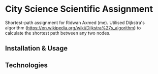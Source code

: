 # City Science Scientific Assignment

Shortest-path assignment for Ridwan Axmed (me). 
Utilised Dijkstra's algorithm (https://en.wikipedia.org/wiki/Dijkstra%27s_algorithm) to calculate the shortest path between any two nodes. 

## Installation & Usage

## Technologies
